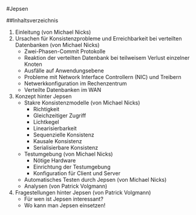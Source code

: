 #Jepsen

##Inhaltsverzeichnis
1. Einleitung (von Michael Nicks)
2. Ursachen für Konsistenzprobleme und Erreichbarkeit bei verteilten Datenbanken (von Michael Nicks)
   * Zwei-Phasen-Commit Protokolle 
   * Reaktion der verteilten Datenbank bei teilweisem Verlust einzelner Knoten
   * Ausfälle auf Anwendungsebene
   * Probleme mit Network Interface Controllern (NIC) und Treibern
   * Netwerkkonfiguration im Rechenzentrum
   * Verteilte Datenbanken im WAN
3. Konzept hinter Jepsen
   * Stakre Konsistenzmodelle (von Michael Nicks)
     * Richtigkeit
     * Gleichzeitiger Zugriff
     * Lichtkegel
     * Linearisierbarkeit
     * Sequenzielle Konsistenz
     * Kausale Konsistenz
     * Serialisierbare Konsistenz
   * Testumgebung (von Michael Nicks)
     * Nötige Hardware
     * Einrichtung der Testumgebung
     * Konfiguration für Client und Server
   * Automatisches Testen durch Jepsen (von Michael Nicks)
   * Analysen (von Patrick Volgmann)
4. Fragestellungen hinter Jepsen (von Patrick Volgmann)
   * Für wen ist Jepsen interessant?
   * Wo kann man Jepsen einsetzen!
   
